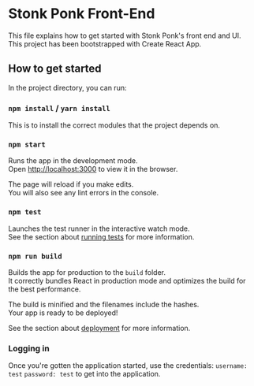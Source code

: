 # Stonk Ponk Front-End

This file explains how to get started with Stonk Ponk's front end and UI. This project has been bootstrapped with Create React App. 

## How to get started

In the project directory, you can run:

### `npm install` / `yarn install`
This is to install the correct modules that the project depends on. 

### `npm start`

Runs the app in the development mode.\
Open [http://localhost:3000](http://localhost:3000) to view it in the browser.

The page will reload if you make edits.\
You will also see any lint errors in the console.

### `npm test`

Launches the test runner in the interactive watch mode.\
See the section about [running tests](https://facebook.github.io/create-react-app/docs/running-tests) for more information.

### `npm run build`

Builds the app for production to the `build` folder.\
It correctly bundles React in production mode and optimizes the build for the best performance.

The build is minified and the filenames include the hashes.\
Your app is ready to be deployed!

See the section about [deployment](https://facebook.github.io/create-react-app/docs/deployment) for more information.

### Logging in

Once you're gotten the application started, use the credentials:
`username: test`
`password: test`
to get into the application.
